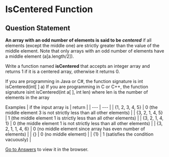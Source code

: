# IsCentered Function

## Question Statement

**An array with an odd number of elements is said to be *centered*** if all elements (except the middle one) are strictly greater than the value of the middle element. Note that only arrays with an odd number of elements have a middle element (a[a.length/2]).

Write a function named **isCentered** that accepts an integer array and returns 1 if it is a centered array, otherwise it returns 0.

If you are programming in Java or C#, the function signature is int isCentered(int[ ] a)
If you are programming in C or C++, the function signature isint isCentered(int a[ ], int len) where len is the number of elements in the array

Examples
| if the input array is | return |
| --- | --- |
| {1, 2, 3, 4, 5} | 0 (the middle element 3 is not strictly less than all other elements) |
| {3, 2, 1, 4, 5} | 1 (the middle element 1 is strictly less than all other elements) |
| {3, 2, 1, 4, 1} | 0 (the middle element 1 is not strictly less than all other elements) |
| {3, 2, 1, 1, 4, 6} | 0 (no middle element since array has even number of elements) |
| {} | 0 (no middle element) |
| {1} | 1 (satisfies the condition vacuously) |

[Go to Answers](https://github.com/aimamisa/practice_questions/Questions/Answers/isCentered_Function/) to view it in the browser.